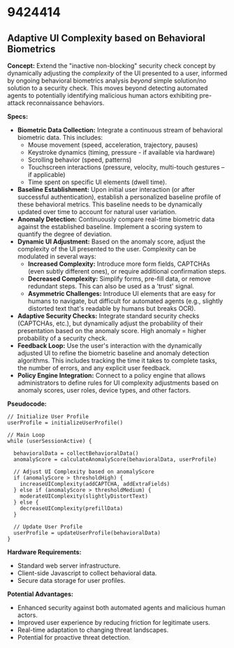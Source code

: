 # 9424414

## Adaptive UI Complexity based on Behavioral Biometrics

**Concept:** Extend the "inactive non-blocking" security check concept by dynamically adjusting the *complexity* of the UI presented to a user, informed by ongoing behavioral biometrics analysis *beyond* simple solution/no solution to a security check. This moves beyond detecting automated agents to potentially identifying malicious human actors exhibiting pre-attack reconnaissance behaviors.

**Specs:**

*   **Biometric Data Collection:** Integrate a continuous stream of behavioral biometric data. This includes:
    *   Mouse movement (speed, acceleration, trajectory, pauses)
    *   Keystroke dynamics (timing, pressure - if available via hardware)
    *   Scrolling behavior (speed, patterns)
    *   Touchscreen interactions (pressure, velocity, multi-touch gestures – if applicable)
    *   Time spent on specific UI elements (dwell time).
*   **Baseline Establishment:** Upon initial user interaction (or after successful authentication), establish a personalized baseline profile of these behavioral metrics. This baseline needs to be dynamically updated over time to account for natural user variation.
*   **Anomaly Detection:**  Continuously compare real-time biometric data against the established baseline. Implement a scoring system to quantify the degree of deviation.
*   **Dynamic UI Adjustment:** Based on the anomaly score, adjust the complexity of the UI presented to the user.  Complexity can be modulated in several ways:
    *   **Increased Complexity:**  Introduce more form fields, CAPTCHAs (even subtly different ones), or require additional confirmation steps.
    *   **Decreased Complexity:** Simplify forms, pre-fill data, or remove redundant steps.  This can also be used as a 'trust' signal.
    *   **Asymmetric Challenges:**  Introduce UI elements that are easy for humans to navigate, but difficult for automated agents (e.g., slightly distorted text that's readable by humans but breaks OCR).
*   **Adaptive Security Checks:**  Integrate standard security checks (CAPTCHAs, etc.), but dynamically adjust the probability of their presentation based on the anomaly score.  High anomaly = higher probability of a security check.
*   **Feedback Loop:** Use the user's interaction with the dynamically adjusted UI to refine the biometric baseline and anomaly detection algorithms. This includes tracking the time it takes to complete tasks, the number of errors, and any explicit user feedback.
*   **Policy Engine Integration:**  Connect to a policy engine that allows administrators to define rules for UI complexity adjustments based on anomaly scores, user roles, device types, and other factors.

**Pseudocode:**

```
// Initialize User Profile
userProfile = initializeUserProfile()

// Main Loop
while (userSessionActive) {

  behavioralData = collectBehavioralData()
  anomalyScore = calculateAnomalyScore(behavioralData, userProfile)

  // Adjust UI Complexity based on anomalyScore
  if (anomalyScore > thresholdHigh) {
    increaseUIComplexity(addCAPTCHA, addExtraFields)
  } else if (anomalyScore > thresholdMedium) {
    moderateUIComplexity(slightlyDistortText)
  } else {
    decreaseUIComplexity(prefillData)
  }

  // Update User Profile
  userProfile = updateUserProfile(behavioralData)
}
```

**Hardware Requirements:**

*   Standard web server infrastructure.
*   Client-side Javascript to collect behavioral data.
*   Secure data storage for user profiles.

**Potential Advantages:**

*   Enhanced security against both automated agents and malicious human actors.
*   Improved user experience by reducing friction for legitimate users.
*   Real-time adaptation to changing threat landscapes.
*   Potential for proactive threat detection.